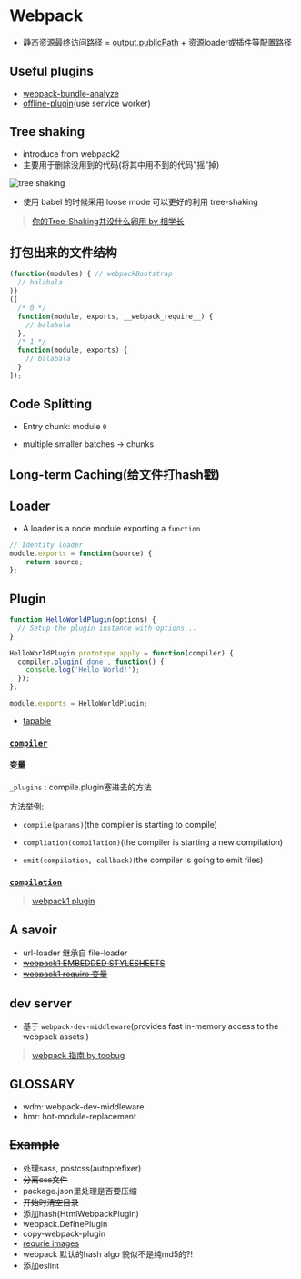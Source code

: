 # Webpack

* 静态资源最终访问路径 = [output.publicPath](https://doc.webpack-china.org/guides/public-path/) + 资源loader或插件等配置路径

## Useful plugins

* [webpack-bundle-analyze](https://github.com/webpack-contrib/webpack-bundle-analyzer)
* [offline-plugin](https://offline-plugin.now.sh/)(use service worker)

## Tree shaking

* introduce from webpack2
* 主要用于删除没用到的代码(将其中用不到的代码"摇"掉)

![tree shaking](https://user-gold-cdn.xitu.io/2018/1/4/160bfdcf2a31ce4a)

* 使用 babel 的时候采用 loose mode 可以更好的利用 tree-shaking

> [你的Tree-Shaking并没什么卵用 by 相学长](https://zhuanlan.zhihu.com/p/32831172)

## 打包出来的文件结构

```javascript
(function(modules) { // webpackBootstrap
  // balabala
)}
([
  /* 0 */
  function(module, exports, __webpack_require__) {
    // balabala
  },
  /* 1 */
  function(module, exports) {
    // balabala
  }
]);
```

## Code Splitting

* Entry chunk: module `0`

* multiple smaller batches -> chunks

## Long-term Caching(给文件打hash戳)

## Loader

* A loader is a node module exporting a `function`

```javascript
// Identity loader
module.exports = function(source) {
    return source;
};
```

## Plugin

```javascript
function HelloWorldPlugin(options) {
  // Setup the plugin instance with options...
}

HelloWorldPlugin.prototype.apply = function(compiler) {
  compiler.plugin('done', function() {
    console.log('Hello World!');
  });
};

module.exports = HelloWorldPlugin;
```

* [tapable](https://www.npmjs.com/package/tapable)

### [`compiler`](https://webpack.github.io/docs/plugins.html#the-compiler-instance)

#### 变量

`_plugins` : compile.plugin塞进去的方法

方法举例:

* `compile(params)`(the compiler is starting to compile)

* `compliation(compilation)`(the compiler is starting a new compilation)

* `emit(compilation, callback)`(the compiler is going to emit files)

### [`compilation`](https://webpack.github.io/docs/plugins.html#the-compilation-instance)

> [webpack1 plugin](https://webpack.github.io/docs/plugins.html)

## A savoir

* url-loader 继承自 file-loader
* ~~[webpack1 EMBEDDED STYLESHEETS](https://webpack.github.io/docs/stylesheets.html)~~
* ~~[webpack1 require 变量](https://webpack.github.io/docs/context.html)~~

## dev server

* 基于 `webpack-dev-middleware`(provides fast in-memory access to the webpack assets.)

> [webpack 指南 by toobug](https://webpack.toobug.net/zh-cn/)

## GLOSSARY

* wdm: webpack-dev-middleware
* hmr: hot-module-replacement

## ~~Example~~

* 处理sass, postcss(autoprefixer)
* ~~分离css文件~~
* package.json里处理是否要压缩
* ~~开始时清空目录~~
* 添加hash(HtmlWebpackPlugin)
* webpack.DefinePlugin
* copy-webpack-plugin
* [requrie images](http://stackoverflow.com/questions/30485183/webpack-require-relative-image)
* webpack 默认的hash algo 貌似不是纯md5的?!
* 添加eslint